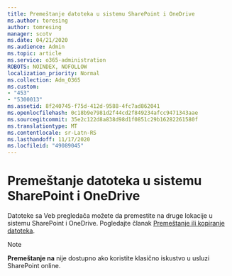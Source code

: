 ```yaml
---
title: Premeštanje datoteka u sistemu SharePoint i OneDrive
ms.author: toresing
author: tomresing
manager: scotv
ms.date: 04/21/2020
ms.audience: Admin
ms.topic: article
ms.service: o365-administration
ROBOTS: NOINDEX, NOFOLLOW
localization_priority: Normal
ms.collection: Adm_O365
ms.custom:
- "453"
- "5300013"
ms.assetid: 8f240745-f75d-412d-9588-4fc7ad862041
ms.openlocfilehash: 0c18b9e7981d2f44cd2f849234afcc9471343aae
ms.sourcegitcommit: 35e2c122d8a838d98d1f0851c29b16282261580f
ms.translationtype: MT
ms.contentlocale: sr-Latn-RS
ms.lasthandoff: 11/17/2020
ms.locfileid: "49089045"
---
```

# <a name="move-files-in-sharepoint-and-onedrive"></a>Premeštanje datoteka u sistemu SharePoint i OneDrive

Datoteke sa Veb pregledača možete da premestite na druge lokacije u sistemu SharePoint i OneDrive. Pogledajte članak [Premeštanje ili kopiranje datoteka](https://support.microsoft.com/office/move-or-copy-files-in-sharepoint-00e2f483-4df3-46be-a861-1f5f0c1a87bc?ui=en-US&rs=en-US&ad=US).


> [!NOTE]
> **Premeštanje na** nije dostupno ako koristite klasično iskustvo u usluzi SharePoint online.
  
